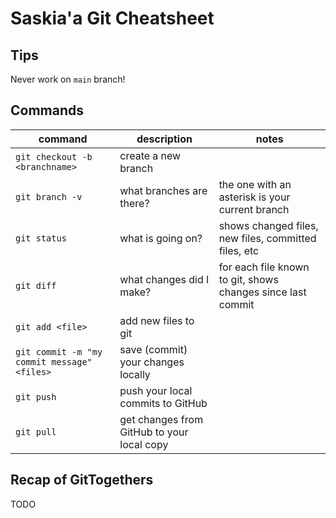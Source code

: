# Saskia'a Git Cheatsheet

## Tips

Never work on `main` branch!

## Commands

| command                                   | description                                | notes |
|-------------------------------------------|--------------------------------------------|-------|
|`git checkout -b <branchname>`             | create a new branch                        |       |
|`git branch -v`                            | what branches are there?                   | the one with an asterisk is your current branch |
|`git status`                               | what is going on?                          | shows changed files, new files, committed files, etc|
|`git diff`                                 | what changes did I make?                   | for each file known to git, shows changes since last commit|
|`git add <file>`                           | add new files to git                       |       |
|`git commit -m "my commit message" <files>`| save (commit) your changes locally         |       |
|`git push`                                 | push your local commits to GitHub          |       |
|`git pull`                                 | get changes from GitHub to your local copy |       |

## Recap of GitTogethers

TODO
